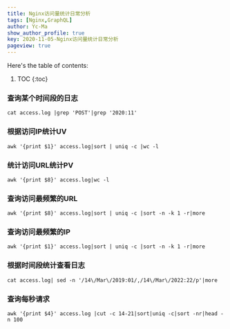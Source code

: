 ```yaml
---
title: Nginx访问量统计日常分析
tags: [Nginx,GraphQL]
author: Yc-Ma
show_author_profile: true
key: 2020-11-05-Nginx访问量统计日常分析
pageview: true
---
```


Here's the table of contents:
1. TOC
{:toc}

### 查询某个时间段的日志
```
cat access.log |grep 'POST'|grep '2020:11'
```
### 根据访问IP统计UV
```
awk '{print $1}' access.log|sort | uniq -c |wc -l
```
### 统计访问URL统计PV
```
awk '{print $8}' access.log|wc -l
```
### 查询访问最频繁的URL
```
awk '{print $8}' access.log|sort | uniq -c |sort -n -k 1 -r|more
```
### 查询访问最频繁的IP
```
awk '{print $1}' access.log|sort | uniq -c |sort -n -k 1 -r|more
```
### 根据时间段统计查看日志
```
cat access.log| sed -n '/14\/Mar\/2019:01/,/14\/Mar\/2022:22/p'|more
```
### 查询每秒请求
```
awk '{print $4}' access.log |cut -c 14-21|sort|uniq -c|sort -nr|head -n 100
```
